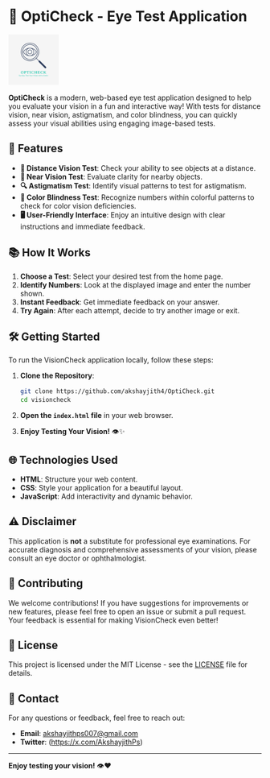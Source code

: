 # 🎨 OptiCheck - Eye Test Application

<img src="images/logo.svg" alt="optiCheck Logo" width="100" /> <!-- Adjust width as needed -->


**OptiCheck** is a modern, web-based eye test application designed to help you evaluate your vision in a fun and interactive way! With tests for distance vision, near vision, astigmatism, and color blindness, you can quickly assess your visual abilities using engaging image-based tests.

## 🚀 Features

- **🔭 Distance Vision Test**: Check your ability to see objects at a distance.
- **📖 Near Vision Test**: Evaluate clarity for nearby objects.
- **🔍 Astigmatism Test**: Identify visual patterns to test for astigmatism.
- **🌈 Color Blindness Test**: Recognize numbers within colorful patterns to check for color vision deficiencies.
- **🖥️ User-Friendly Interface**: Enjoy an intuitive design with clear instructions and immediate feedback.

## 📚 How It Works

1. **Choose a Test**: Select your desired test from the home page.
2. **Identify Numbers**: Look at the displayed image and enter the number shown.
3. **Instant Feedback**: Get immediate feedback on your answer.
4. **Try Again**: After each attempt, decide to try another image or exit.

## 🛠️ Getting Started

To run the VisionCheck application locally, follow these steps:

1. **Clone the Repository**:
    ```bash
    git clone https://github.com/akshayjith4/OptiCheck.git
    cd visioncheck
    ```

2. **Open the `index.html` file** in your web browser.

3. **Enjoy Testing Your Vision!** 👁️✨

## 🌐 Technologies Used

- **HTML**: Structure your web content.
- **CSS**: Style your application for a beautiful layout.
- **JavaScript**: Add interactivity and dynamic behavior.

## ⚠️ Disclaimer

This application is **not** a substitute for professional eye examinations. For accurate diagnosis and comprehensive assessments of your vision, please consult an eye doctor or ophthalmologist.

## 🤝 Contributing

We welcome contributions! If you have suggestions for improvements or new features, please feel free to open an issue or submit a pull request. Your feedback is essential for making VisionCheck even better!

## 📄 License

This project is licensed under the MIT License - see the [LICENSE](LICENSE) file for details.

## 💬 Contact

For any questions or feedback, feel free to reach out:

- **Email**: akshayjithps007@gmail.com
- **Twitter**: (https://x.com/AkshayjithPs)

---

**Enjoy testing your vision!** 👁️❤️
